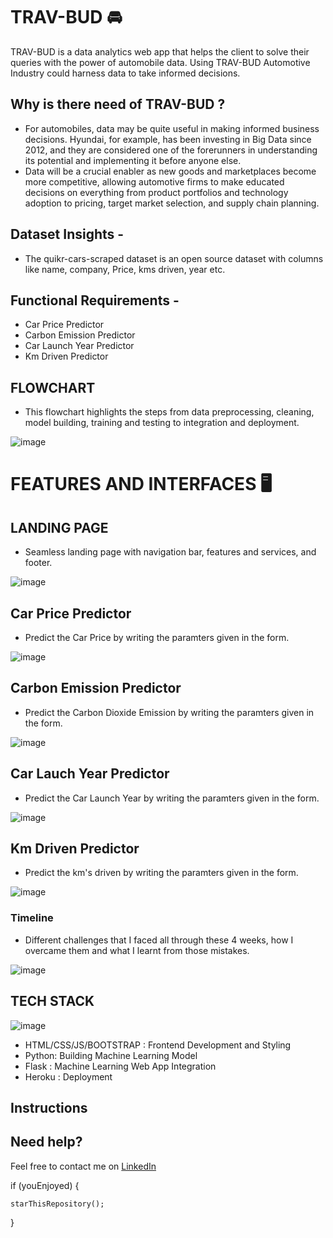 # TRAV-BUD :oncoming_automobile:

TRAV-BUD is a data analytics web app that helps the client to solve their queries with the power of automobile data. Using TRAV-BUD Automotive Industry could harness data to take informed decisions.


## Why is there need of TRAV-BUD ?

- For automobiles, data may be quite useful in making informed business decisions. Hyundai, for example, has been investing in Big Data since 2012, and they are considered one of the forerunners in understanding its potential and implementing it before anyone else.
- Data will be a crucial enabler as new goods and marketplaces become more competitive, allowing automotive firms to make educated decisions on everything from product portfolios and technology adoption to pricing, target market selection, and supply chain planning.

## Dataset Insights -

- The quikr-cars-scraped dataset is an open source dataset with columns like name, company, Price, kms driven, year etc.


## Functional Requirements -
- Car Price Predictor
- Carbon Emission Predictor
- Car Launch Year Predictor
- Km Driven Predictor


## FLOWCHART

- This flowchart highlights the steps from data preprocessing, cleaning, model building, training and testing to integration and deployment.

![image](https://user-images.githubusercontent.com/76087547/170761013-a6a9e1ec-6c77-4760-8725-d781fe6839b9.png) 

# FEATURES AND INTERFACES :desktop_computer:

## LANDING PAGE

- Seamless landing page with navigation bar, features and services, and footer.

![image](https://user-images.githubusercontent.com/76087547/170760305-276e6d7f-6ab1-49c9-81c8-75112641a786.png)

## Car Price Predictor

- Predict the Car Price by writing the paramters given in the form.

![image](https://user-images.githubusercontent.com/76087547/170762209-a28edb1f-9b3f-433a-8924-ddea865569e9.png)

## Carbon Emission Predictor

- Predict the Carbon Dioxide Emission by writing the paramters given in the form.

![image](https://user-images.githubusercontent.com/76087547/170767614-4e08d9cd-7b7b-4eb0-8fba-188af5a74d97.png)

## Car Lauch Year Predictor

- Predict the Car Launch Year by writing the paramters given in the form.

![image](https://user-images.githubusercontent.com/76087547/170767716-7cfaf1e7-1aa3-4fc6-8442-ff1ac5e1d882.png)

## Km Driven Predictor

- Predict the km's driven by writing the paramters given in the form.

![image](https://user-images.githubusercontent.com/76087547/170816529-573ee080-a41b-48a4-95ce-cdf7ffe5804f.png)

### Timeline

- Different challenges that I faced all through these 4 weeks, how I overcame them and what I learnt from those mistakes.

![image](https://user-images.githubusercontent.com/76087547/170762530-98501af2-74cc-4b08-9237-8df61000d726.png)

## TECH STACK

![image](https://user-images.githubusercontent.com/76087547/170817526-a65ecc73-2f49-4bc3-b1e0-1d8372421b17.png)

- HTML/CSS/JS/BOOTSTRAP : Frontend Development and Styling
- Python: Building Machine Learning Model
- Flask : Machine Learning Web App Integration
- Heroku : Deployment

## Instructions


## Need help?
Feel free to contact me on [LinkedIn](https://www.linkedin.com/in/tisha-chawla-a944031a3/)


if (youEnjoyed) {

    starThisRepository();
    
}




